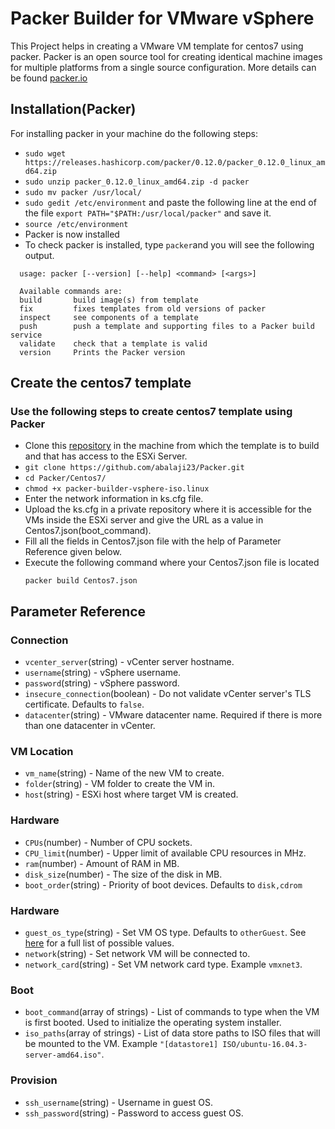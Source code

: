 # Packer Builder for VMware vSphere

This Project helps in creating a VMware VM template for centos7 using packer.
Packer is an open source tool for creating identical machine images for multiple platforms from a single source configuration. More details can be found [packer.io](https://www.packer.io/intro)

## Installation(Packer)
 For installing packer in your machine do the following steps:
*   `sudo wget https://releases.hashicorp.com/packer/0.12.0/packer_0.12.0_linux_amd64.zip`
*   `sudo unzip packer_0.12.0_linux_amd64.zip -d packer`
*   `sudo mv packer /usr/local/`
*   `sudo gedit /etc/environment` and paste the following line at the end of the file
    `export PATH="$PATH:/usr/local/packer"` and save it.
*   `source /etc/environment`
*   Packer is now installed
*   To check packer is installed, type `packer`and you will see the following output.

  ```
    usage: packer [--version] [--help] <command> [<args>]

    Available commands are:
    build       build image(s) from template
    fix         fixes templates from old versions of packer
    inspect     see components of a template
    push        push a template and supporting files to a Packer build service
    validate    check that a template is valid
    version     Prints the Packer version
  ```


## Create the centos7 template

### Use the following steps to create centos7 template using Packer

* Clone this [repository](https://github.com/abalaji23/Packer.git) in the machine from which the template is to build and that has access to the ESXi Server.
* `git clone https://github.com/abalaji23/Packer.git`
* `cd Packer/Centos7/`
* `chmod +x packer-builder-vsphere-iso.linux`
*  Enter the network information in ks.cfg file.
*  Upload the ks.cfg in a private repository where it is accessible for the VMs inside the ESXi server and give the URL as a value in Centos7.json(boot_command).
*  Fill all the fields in Centos7.json file with the help of Parameter Reference given below.
* Execute the following command where your Centos7.json file is located
  ```
  packer build Centos7.json
  ```


## Parameter Reference

### Connection

* `vcenter_server`(string) - vCenter server hostname.
* `username`(string) - vSphere username.
* `password`(string) - vSphere password.
* `insecure_connection`(boolean) - Do not validate vCenter server's TLS certificate. Defaults to `false`.
* `datacenter`(string) - VMware datacenter name. Required if there is more than one datacenter in vCenter.

### VM Location

* `vm_name`(string) - Name of the new VM to create.
* `folder`(string) - VM folder to create the VM in.
* `host`(string) - ESXi host where target VM is created.

### Hardware

* `CPUs`(number) - Number of CPU sockets.
* `CPU_limit`(number) - Upper limit of available CPU resources in MHz.
* `ram`(number) - Amount of RAM in MB.
* `disk_size`(number) - The size of the disk in MB.
* `boot_order`(string) - Priority of boot devices. Defaults to `disk,cdrom`

### Hardware

* `guest_os_type`(string) - Set VM OS type. Defaults to `otherGuest`. See [here](https://pubs.vmware.com/vsphere-6-5/index.jsp?topic=%2Fcom.vmware.wssdk.apiref.doc%2Fvim.vm.GuestOsDescriptor.GuestOsIdentifier.html) for a full list of possible values.
* `network`(string) - Set network VM will be connected to.
* `network_card`(string) - Set VM network card type. Example `vmxnet3`.

### Boot

* `boot_command`(array of strings) - List of commands to type when the VM is first booted. Used to initialize the operating system installer.
* `iso_paths`(array of strings) - List of data store paths to ISO files that will be mounted to the VM. Example `"[datastore1] ISO/ubuntu-16.04.3-server-amd64.iso"`.

### Provision

* `ssh_username`(string) - Username in guest OS.
* `ssh_password`(string) - Password to access guest OS.
